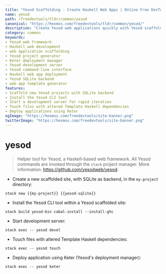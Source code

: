 ```yaml
---
title: "Yesod Scaffolding - Create Haskell Web Apps | Online Free DevTools by Hexmos"
name: yesod
path: /freedevtools/tldr/common/yesod
canonical: "https://hexmos.com/freedevtools/tldr/common/yesod/"
description: "Create Yesod web applications quickly with Yesod scaffolding. Generate project templates and manage deployments easily using the command line. Free online tool, no registration required."
category: common
keywords:
- Yesod web framework
- Haskell web development
- web application scaffolding
- Yesod project generator
- Keter deployment manager
- Yesod development server
- Yesod command-line interface
- Haskell web app deployment
- Yesod SQLite backend
- web app template generator
features:
- Scaffold new Yesod projects with SQLite backend
- Install the Yesod CLI tool
- Start a development server for rapid iteration
- Touch files with altered Template Haskell dependencies
- Deploy applications using Keter
ogImage: "https://hexmos.com/freedevtools/site-banner.png"
twitterImage: "https://hexmos.com/freedevtools/site-banner.png"
---
```


# yesod

> Helper tool for Yesod, a Haskell-based web framework.
> All Yesod commands are invoked through the `stack` project manager.
> More information: <https://github.com/yesodweb/yesod>.

- Create a new scaffolded site, with SQLite as backend, in the `my-project` directory:

`stack new {{my-project}} {{yesod-sqlite}}`

- Install the Yesod CLI tool within a Yesod scaffolded site:

`stack build yesod-bin cabal-install --install-ghc`

- Start development server:

`stack exec -- yesod devel`

- Touch files with altered Template Haskell dependencies:

`stack exec -- yesod touch`

- Deploy application using Keter (Yesod's deployment manager):

`stack exec -- yesod keter`
